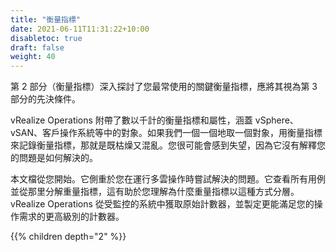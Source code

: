 ```yaml
---
title: "衡量指標"
date: 2021-06-11T11:31:22+10:00
disabletoc: true
draft: false
weight: 40
---
```


第 2 部分（衡量指標）深入探討了您最常使用的關鍵衡量指標，應將其視為第 3 部分的先決條件。

vRealize Operations 附帶了數以千計的衡量指標和屬性，涵蓋 vSphere、vSAN、客戶操作系統等中的對象。如果我們一個一個地取一個對象，用衡量指標來記錄衡量指標，那就是既枯燥又混亂。您很可能會感到失望，因為它沒有解釋您的問題是如何解決的。

本文檔從您開始。它側重於您在運行多雲操作時嘗試解決的問題。它查看所有用例並從那里分解重量指標，這有助於您理解為什麼重量指標以這種方式分層。 vRealize Operations 從受監控的系統中獲取原始計數器，並製定更能滿足您的操作需求的更高級別的計數器。

{{% children depth="2" %}}